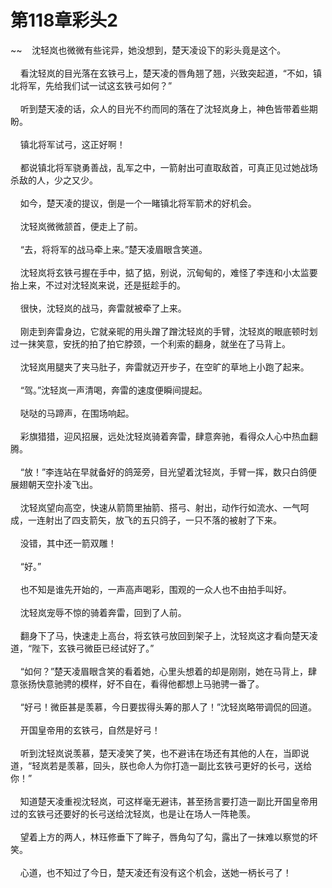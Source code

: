 # 第118章彩头2
~~&nbsp;&nbsp;&nbsp;&nbsp;沈轻岚也微微有些诧异，她没想到，楚天凌设下的彩头竟是这个。<br><br>&nbsp;&nbsp;&nbsp;&nbsp;看沈轻岚的目光落在玄铁弓上，楚天凌的唇角翘了翘，兴致突起道，“不如，镇北将军，先给我们试一试这玄铁弓如何？”<br><br>&nbsp;&nbsp;&nbsp;&nbsp;听到楚天凌的话，众人的目光不约而同的落在了沈轻岚身上，神色皆带着些期盼。<br><br>&nbsp;&nbsp;&nbsp;&nbsp;镇北将军试弓，这正好啊！<br><br>&nbsp;&nbsp;&nbsp;&nbsp;都说镇北将军骁勇善战，乱军之中，一箭射出可直取敌首，可真正见过她战场杀敌的人，少之又少。<br><br>&nbsp;&nbsp;&nbsp;&nbsp;如今，楚天凌的提议，倒是一个一睹镇北将军箭术的好机会。<br><br>&nbsp;&nbsp;&nbsp;&nbsp;沈轻岚微微颔首，便走上了前。<br><br>&nbsp;&nbsp;&nbsp;&nbsp;“去，将将军的战马牵上来。”楚天凌眉眼含笑道。<br><br>&nbsp;&nbsp;&nbsp;&nbsp;沈轻岚将玄铁弓握在手中，掂了掂，别说，沉甸甸的，难怪了李连和小太监要抬上来，不过对沈轻岚来说，还是挺趁手的。<br><br>&nbsp;&nbsp;&nbsp;&nbsp;很快，沈轻岚的战马，奔雷就被牵了上来。<br><br>&nbsp;&nbsp;&nbsp;&nbsp;刚走到奔雷身边，它就亲昵的用头蹭了蹭沈轻岚的手臂，沈轻岚的眼底顿时划过一抹笑意，安抚的拍了拍它脖颈，一个利索的翻身，就坐在了马背上。<br><br>&nbsp;&nbsp;&nbsp;&nbsp;沈轻岚用腿夹了夹马肚子，奔雷就迈开步子，在空旷的草地上小跑了起来。<br><br>&nbsp;&nbsp;&nbsp;&nbsp;“驾。”沈轻岚一声清喝，奔雷的速度便瞬间提起。<br><br>&nbsp;&nbsp;&nbsp;&nbsp;哒哒的马蹄声，在围场响起。<br><br>&nbsp;&nbsp;&nbsp;&nbsp;彩旗猎猎，迎风招展，远处沈轻岚骑着奔雷，肆意奔驰，看得众人心中热血翻腾。<br><br>&nbsp;&nbsp;&nbsp;&nbsp;“放！”李连站在早就备好的鸽笼旁，目光望着沈轻岚，手臂一挥，数只白鸽便展翅朝天空扑凌飞出。<br><br>&nbsp;&nbsp;&nbsp;&nbsp;沈轻岚望向高空，快速从箭筒里抽箭、搭弓、射出，动作行如流水、一气呵成，一连射出了四支箭矢，放飞的五只鸽子，一只不落的被射了下来。<br><br>&nbsp;&nbsp;&nbsp;&nbsp;没错，其中还一箭双雕！<br><br>&nbsp;&nbsp;&nbsp;&nbsp;“好。”<br><br>&nbsp;&nbsp;&nbsp;&nbsp;也不知是谁先开始的，一声高声喝彩，围观的一众人也不由拍手叫好。<br><br>&nbsp;&nbsp;&nbsp;&nbsp;沈轻岚宠辱不惊的骑着奔雷，回到了人前。<br><br>&nbsp;&nbsp;&nbsp;&nbsp;翻身下了马，快速走上高台，将玄铁弓放回到架子上，沈轻岚这才看向楚天凌道，“陛下，玄铁弓微臣已经试好了。”<br><br>&nbsp;&nbsp;&nbsp;&nbsp;“如何？”楚天凌眉眼含笑的看着她，心里头想着的却是刚刚，她在马背上，肆意张扬快意驰骋的模样，好不自在，看得他都想上马驰骋一番了。<br><br>&nbsp;&nbsp;&nbsp;&nbsp;“好弓！微臣甚是羡慕，今日要拔得头筹的那人了！”沈轻岚略带调侃的回道。<br><br>&nbsp;&nbsp;&nbsp;&nbsp;开国皇帝用的玄铁弓，自然是好弓！<br><br>&nbsp;&nbsp;&nbsp;&nbsp;听到沈轻岚说羡慕，楚天凌笑了笑，也不避讳在场还有其他的人在，当即说道，“轻岚若是羡慕，回头，朕也命人为你打造一副比玄铁弓更好的长弓，送给你！”<br><br>&nbsp;&nbsp;&nbsp;&nbsp;知道楚天凌重视沈轻岚，可这样毫无避讳，甚至扬言要打造一副比开国皇帝用过的玄铁弓还要好的长弓送给沈轻岚，也是让在场人一阵艳羡。<br><br>&nbsp;&nbsp;&nbsp;&nbsp;望着上方的两人，林珏修垂下了眸子，唇角勾了勾，露出了一抹难以察觉的坏笑。<br><br>&nbsp;&nbsp;&nbsp;&nbsp;心道，也不知过了今日，楚天凌还有没有这个机会，送她一柄长弓了！<br><br>
                    

<script>_fwqdsqadxfw()</script>
<div><script>_dfwf1dw();</script></div>
<div><script>_dfwf1agdw();</script></div>
                
